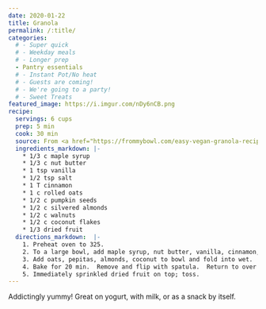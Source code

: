 ```yaml
---
date: 2020-01-22
title: Granola
permalink: /:title/
categories:
  # - Super quick
  # - Weekday meals
  # - Longer prep
  - Pantry essentials
  # - Instant Pot/No heat
  # - Guests are coming!
  # - We're going to a party!
  # - Sweet Treats
featured_image: https://i.imgur.com/nDy6nCB.png
recipe:
  servings: 6 cups
  prep: 5 min
  cook: 30 min
  source: From <a href="https://frommybowl.com/easy-vegan-granola-recipe/">From My Bowl</a>
  ingredients_markdown: |-
    * 1/3 c maple syrup
    * 1/3 c nut butter
    * 1 tsp vanilla
    * 1/2 tsp salt
    * 1 T cinnamon
    * 1 c rolled oats
    * 1/2 c pumpkin seeds
    * 1/2 c silvered almonds
    * 1/2 c walnuts
    * 1/2 c coconut flakes
    * 1/3 dried fruit
  directions_markdown:  |-
    1. Preheat oven to 325.
    2. To a large bowl, add maple syrup, nut butter, vanilla, cinnamon, and salt.  Whisk.
    3. Add oats, pepitas, almonds, coconut to bowl and fold into wet.  Transfer to lined baking tray and press into thin layer.
    4. Bake for 20 min.  Remove and flip with spatula.  Return to over and bake for additional 6-7 min.
    5. Immediately sprinkled dried fruit on top; toss.
---
```

Addictingly yummy! Great on yogurt, with milk, or as a snack by itself.